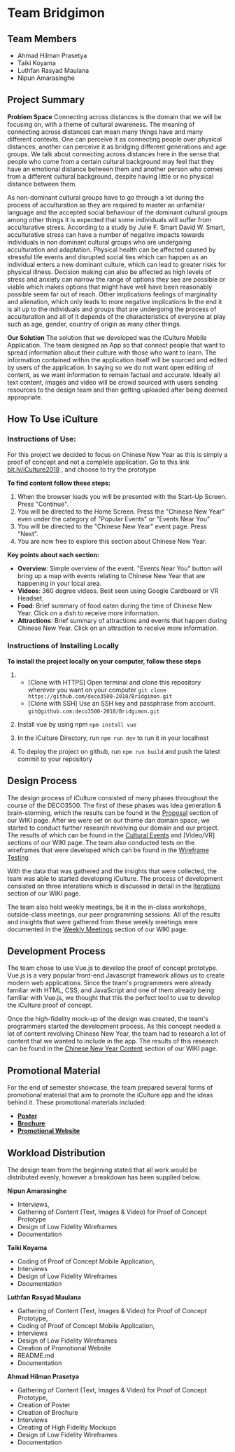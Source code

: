 # Team Bridgimon

## Team Members
* Ahmad Hilman Prasetya
* Taiki Koyama
* Luthfan Rasyad Maulana
* Nipun Amarasinghe

## Project Summary

**Problem Space** Connecting across distances is the domain that we will be focusing on, with a theme of cultural awareness. The meaning of connecting across distances can mean many things have and many different contexts. One can perceive it as connecting people over physical distances, another can perceive it as bridging different generations and age groups. We talk about connecting across distances here in the sense that people who come from a certain cultural background may feel that they have an emotional distance between them and another person who comes from a different cultural background, despite having little or no physical distance between them.

As non-dominant cultural groups have to go through a lot during the process of acculturation as they are required to master an unfamiliar language and the accepted social behaviour of the dominant cultural groups among other things it is expected that some individuals will suffer from acculturative stress. According to a study by Julie F. Smart David W. Smart, acculturative stress can have a number of negative impacts towards individuals in non dominant cultural groups who are undergoing acculturation and adaptation. Physical health can be affected caused by stressful life events and disrupted social ties which can happen as an individual enters a new dominant culture, which can lead to greater risks for physical illness. Decision making can also be affected as high levels of stress and anxiety can narrow the range of options they see are possible or viable which makes options that might have well have been reasonably possible seem far out of reach. Other implications feelings of marginality and alienation, which only leads to more negative implications In the end it is all up to the individuals and groups that are undergoing the process of acculturation and all of it depends of the characteristics of everyone at play such as age, gender, country of origin as many other things.

**Our Solution** The solution that we developed was the iCulture Mobile Application. The team designed an App so that connect people that want to spread information about their culture with those who want to learn. The information contained within the application itself will be sourced and edited by users of the application. In saying so we do not want open editing of content, as we want information to remain factual and accurate. Ideally all text content, images and video will be crowd sourced with users sending resources to the design team and then getting uploaded after being deemed appropriate.

## How To Use iCulture

### Instructions of Use:

For this project we decided to focus on Chinese New Year as this is simply a proof of concept and not a complete application.
Go to this link [bit.ly/iCulture2018](bit.ly/iCulture2018) , and choose to try the prototype

**To find content follow these steps:**

1) When the browser loads you will be presented with the Start-Up Screen. Press "Continue".
2) You will be directed to the Home Screen. Press the "Chinese New Year" even under the category of "Popular Events" or "Events Near You"
3) You will be directed to the "Chinese New Year" event page. Press "Next".
4) You are now free to explore this section about Chinese New Year.

**Key points about each section:**

* **Overview**: Simple overview of the event. "Events Near You" button will bring up a map with events relating to Chinese New Year that are happening in your local area.
* **Videos**: 360 degree videos. Best seen using Google Cardboard or VR Headset.
* **Food**: Brief summary of food eaten during the time of Chinese New Year. Click on a dish to receive more information.
* **Attractions**: Brief summary of attractions and events that happen during Chinese New Year. Click on an attraction to receive more information.

### Instructions of Installing Locally

**To install the project locally on your computer, follow these steps**
1) * [Clone with HTTPS] Open terminal and clone this repository wherever you want on your computer
`git clone https://github.com/deco3500-2018/Bridgimon.git`
   * [Clone with SSH] Use an SSH key and passphrase from account. `git@github.com:deco3500-2018/Bridgimon.git`
   
2) Install vue by using npm `npm install vue`
3) In the iCulture Directory, run `npm run dev` to run it in your localhost
4) To deploy the project on github, run  `npm run build` and push the latest commit to your repository




## Design Process

The design process of iCulture consisted of many phases throughout the course of the DECO3500. The first of these phases was Idea generation & brain-storming, which the results can be found in the [Proposal]() section of our WIKI page. After we were set on our theme dan domain space, we started to conduct further research revolving our domain and our project. The results of which can be found in the [Cultural Events]() and [Video/VR] sections of our WIKI page. The team also conducted tests on the wireframes that were developed which can be found in the [Wireframe Testing]()

With the data that was gathered and the insights that were collected, the team was able to started developing iCulture. The process of development consisted on three interations which is discussed in detail in the [Iterations]() section of our WIKI page.

The team also held weekly meetings, be it in the in-class workshops, outside-class meetings, our peer programming sessions. All of the results and insights that were gathered from these weekly meetings were documented in the [Weekly Meetings]() section of our WIKI page.


## Development Process

The team chose to use Vue.js to develop the proof of concept prototype. Vue.js is a very popular front-end Javascript framework allows us to create modern web applications. Since the team's programmers were already familiar with HTML, CSS, and JavaScript and one of them already being familiar with Vue.js, we thought that this the perfect tool to use to develop the iCulture proof of concept.

Once the high-fidelity mock-up of the design was created, the team's programmers started the development process. As this concept needed a lot of content revolving Chinese New Year, the team had to research a lot of content that we wanted to include in the app. The results of this research can be found in the [Chinese New Year Content]() section of our WIKI page.

## Promotional Material
For the end of semester showcase, the team prepared several forms of promotional material that aim to promote the iCulture app and the ideas behind it. These promotional materials included:

* **[Poster]()**
* **[Brochure]()**
* **[Promotional Website]()**

## Workload Distribution
The design team from the beginning stated that all work would be distributed evenly, however a breakdown has been supplied below.

**Nipun Amarasinghe** 
* Interviews, 
* Gathering of Content (Text, Images & Video) for Proof of Concept Prototype
* Design of Low Fidelity Wireframes
* Documentation

**Taiki Koyama**
* Coding of Proof of Concept Mobile Application, 
* Interviews
* Design of Low Fidelity Wireframes 
* Documentation

**Luthfan Rasyad Maulana** 
* Gathering of Content (Text, Images & Video) for Proof of Concept Prototype, 
* Coding of Proof of Concept Mobile Application, 
* Interviews
* Design of Low Fidelity Wireframes 
* Creation of Promotional Website
* README.md
* Documentation

**Ahmad Hilman Prasetya**
* Gathering of Content (Text, Images & Video) for Proof of Concept Prototype, 
* Creation of Poster 
* Creation of Brochure 
* Interviews
* Creating of High Fidelity Mockups 
* Design of Low Fidelity Wireframes 
* Documentation
